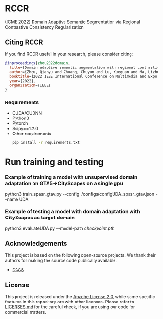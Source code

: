 # RCCR
(ICME 2022) Domain Adaptive Semantic Segmentation via Regional Contrastive Consistency Regularization

## Citing RCCR
If you find RCCR useful in your research, please consider citing:
```bibtex
@inproceedings{zhou2022domain,
  title={Domain adaptive semantic segmentation with regional contrastive consistency regularization},
  author={Zhou, Qianyu and Zhuang, Chuyun and Lu, Xuequan and Ma, Lizhuang},
  booktitle={2022 IEEE International Conference on Multimedia and Expo (ICME)},
  year={2022},
  organization={IEEE}
}
```

### Requirements
*  CUDA/CUDNN 
*  Python3
*  Pytorch
*  Scipy==1.2.0
*  Other requirements
    ```bash
    pip install -r requirements.txt
    ```

# Run training and testing

### Example of training a model with unsupervised domain adaptation on GTA5->CityScapes on a single gpu

python3 train_spasr_gtav.py --config ./configs/configUDA_spasr_gtav.json --name UDA

### Example of testing a model with domain adaptation with CityScapes as target domain

python3 evaluateUDA.py --model-path *checkpoint.pth*

## Acknowledgements

This project is based on the following open-source projects. We thank their
authors for making the source code publically available.

* [DACS](https://github.com/vikolss/DACS)


## License

This project is released under the [Apache License 2.0](LICENSE), while some 
specific features in this repository are with other licenses. Please refer to 
[LICENSES.md](LICENSES.md) for the careful check, if you are using our code for 
commercial matters.
